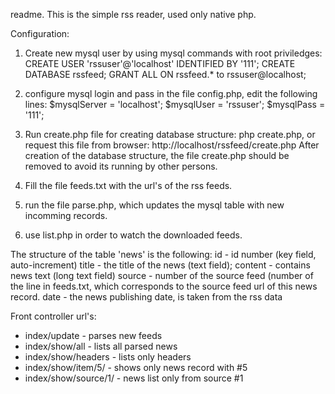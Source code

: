 readme.
This is the simple rss reader, used only native php.

Configuration:
1. Create new mysql user by using mysql commands with root priviledges:
CREATE USER 'rssuser'@'localhost' IDENTIFIED BY '111';
CREATE DATABASE rssfeed;
GRANT ALL ON rssfeed.* to rssuser@localhost;

2. configure mysql login and pass in the file config.php,
edit the following lines:
    $mysqlServer = 'localhost';
    $mysqlUser   = 'rssuser';
    $mysqlPass   = '111';

3. Run create.php file for creating database structure: php create.php, or request this file from browser: http://localhost/rssfeed/create.php
After creation of the database structure, the file create.php should be removed to avoid its running by other persons.

4. Fill the file feeds.txt with the url's of the rss feeds. 

5. run the file parse.php, which updates the mysql table with new incomming records.

6. use list.php in order to watch the downloaded feeds.

The structure of the table 'news' is the following:
id - id number (key field, auto-increment)
title - the title of the news (text field);
content - contains news text (long text field)
source - number of the source feed (number of the line in feeds.txt, which corresponds to the source feed url of this news record.
date - the news publishing date, is taken from the rss data

Front controller url's:
- index/update - parses new feeds
- index/show/all - lists all parsed news
- index/show/headers - lists only headers
- index/show/item/5/ - shows only news record with #5
- index/show/source/1/ - news list only from source #1